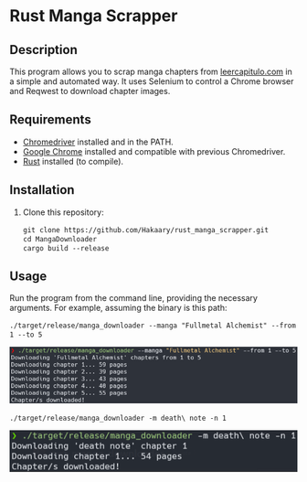 
# Rust Manga Scrapper

## Description
This program allows you to scrap manga chapters from [leercapitulo.com](https://www.leercapitulo.com/) in a simple and automated way. It uses Selenium to control a Chrome browser and Reqwest to download chapter images.

## Requirements
- [Chromedriver](https://sites.google.com/chromium.org/driver/) installed and in the PATH.
- [Google Chrome](https://www.google.com/chrome/) installed and compatible with previous Chromedriver.
- [Rust](https://www.rust-lang.org/tools/install) installed (to compile).

## Installation
1. Clone this repository:
   ```
   git clone https://github.com/Hakaary/rust_manga_scrapper.git
   cd MangaDownloader
   cargo build --release
   ```

## Usage

Run the program from the command line, providing the necessary arguments. For example, assuming the binary is this path:

```
./target/release/manga_downloader --manga "Fullmetal Alchemist" --from 1 --to 5
```

![Screenshot](read_imgs/example_1.png)

```
./target/release/manga_downloader -m death\ note -n 1
```

![Screenshot](read_imgs/example_2.png)


